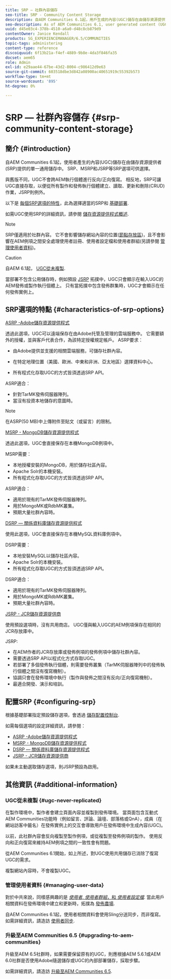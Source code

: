 ```yaml
---
title: SRP — 社群內容儲存
seo-title: SRP - Community Content Storage
description: 自AEM Communities 6.1起，用戶生成的內容(UGC)儲存在由儲存資源提供商(SRP)提供的單個公共儲存中
seo-description: As of AEM Communities 6.1, user generated content (UGC) is stored in a single, common store provided by a storage resource provider (SRP)
uuid: d45e03c4-378b-4510-a6a0-d48c8cb879d9
contentOwner: Janice Kendall
products: SG_EXPERIENCEMANAGER/6.5/COMMUNITIES
topic-tags: administering
content-type: reference
discoiquuid: 6f13b21a-f4ef-4889-9b8e-4da3f846fa35
docset: aem65
role: Admin
exl-id: e29aae44-67be-43d2-8004-c986412d9e63
source-git-commit: 603518dbe3d842a08900ac40651919c55392b573
workflow-type: tm+mt
source-wordcount: '895'
ht-degree: 0%

---
```


# SRP — 社群內容儲存 {#srp-community-content-storage}

## 簡介 {#introduction}

自AEM Communities 6.1起，使用者產生的內容(UGC)儲存在由儲存資源提供者(SRP)提供的單一通用儲存中。 SRP、MSRP和JSRP等SRP選項可供選擇。

與舊版不同，UGC不會跨AEM執行個體進行反向/正向復寫。 相反地，SRP可讓UGC直接存取，以便從所有製作和發佈執行個體建立、讀取、更新和刪除(CRUD)作業，JSRP則例外。

以下是 [每個SRP選項的特性](#characteristics-of-srp-options)，此為選擇適當的SRP和 [基礎部署](/help/communities/topologies.md).

如需UGC使用SRP的詳細資訊，請參閱 [儲存資源提供程式概述](/help/communities/srp.md).

>[!NOTE]
>
>SRP僅適用於社群內容。 它不會影響儲存網站內容的位置([節點存放區](/help/sites-deploying/data-store-config.md))，且不會影響在AEM例項之間安全處理使用者註冊、使用者設定檔和使用者群組(另請參閱 [管理使用者資料](#managing-user-data))。

>[!CAUTION]
>
>自AEM 6.1起， [UGC從未複製](#ugc-never-replicated).
>
>當部署不包含公用儲存時，例如預設 [JSRP](/help/communities/topologies.md#jsrp) 拓撲中，UGC只會顯示在輸入UGC的AEM發佈或製作執行個體上。 只有當拓撲中包含發佈群集時，UGC才會顯示在任何發佈實例上。

## SRP選項的特點 {#characteristics-of-srp-options}

[ASRP -Adobe儲存資源提供程式](/help/communities/asrp.md)

透過此選項，UGC可以遠端保存在由Adobe托管及管理的雲端服務中。 它需要額外的授權，並與客戶代表合作，為該特定授權規定帳戶。 ASRP要求：

* 由Adobe提供並支援的相關雲端服務，可儲存社群內容。
* 在特定地理位置（美國、歐洲、中東和非洲、亞太地區）選擇資料中心。

* 所有程式化存取UGC的方式皆須透過SRP API。

ASRP適合：

* 針對TarMK發佈伺服器陣列。
* 當沒有投資本地儲存的意圖時。

>[!NOTE]
>
>在ASRP(50 MB)中上傳附件至貼文（或留言）的限制。

[MSRP - MongoDB儲存資源提供程式](/help/communities/msrp.md)

透過此選項，UGC會直接保存在本機MongoDB例項中。

MSRP需要：

* 本地授權安裝的MongoDB，用於儲存社區內容。
* Apache Solr的本機安裝。
* 所有程式化存取UGC的方式皆須透過SRP API。

ASRP適合：

* 適用於現有的TarMK發佈伺服器陣列。
* 用於MongoMK或RdbMK叢集。
* 預期大量社群內容時。

[DSRP — 關係資料庫儲存資源提供程式](/help/communities/dsrp.md)

使用此選項，UGC會直接保存在本機MySQL資料庫例項中。

DSRP需要：

* 本地安裝MySQL以儲存社區內容。
* Apache Solr的本機安裝。
* 所有程式化存取UGC的方式皆須透過SRP API。

DSRP適合：

* 適用於現有的TarMK發佈伺服器陣列。
* 用於MongoMK或RdbMK叢集。
* 預期大量社群內容時。

[JSRP - JCR儲存資源提供商](/help/communities/jsrp.md)

使用預設選項時，沒有共用商店。 UGC僅與輸入UGC的AEM例項保存在相同的JCR存放庫中。

JSRP:

* 在AEM作者的JCR存放庫或發佈例項的發佈例項中儲存社群內容。
* 需要透過SRP API以程式化方式存取UGC。
* 若部署了多個發佈執行個體，則需要發佈叢集（TarMK伺服器陣列中的發佈執行個體之間沒有復寫機制）。
* 協調只會在發佈環境中執行（製作與發佈之間沒有反向/正向復寫機制）。
* 最適合開發、演示和培訓。

## 配置SRP {#configuring-srp}

根據基礎部署指定預設儲存選項，會透過 [儲存配置控制台](/help/communities/srp-config.md).

如需每個選項的設定詳細資訊，請參閱：

* [ASRP -Adobe儲存資源提供程式](/help/communities/asrp.md)
* [MSRP - MongoDB儲存資源提供程式](/help/communities/msrp.md)
* [DSRP — 關係資料庫儲存資源提供程式](/help/communities/dsrp.md)
* [JSRP - JCR儲存資源提供商](/help/communities/jsrp.md)

如果未主動選取儲存選項，則JSRP預設為啟用。

## 其他資訊 {#additional-information}

### UGC從未複製 {#ugc-never-replicated}

在製作環境中，製作者會建立頁面內容並複製到發佈環境。 當頁面包含互動式AEM Communities功能時（例如留言、評論、論壇、部落格或QnA），成員（在網站訪客中籤名）在發佈實例上的交互會導致用戶在發佈環境中生成內容(UGC)。

以前，此社群內容會反向複製至製作例項，或從複製至發佈例項的製作。 使用反向和正向復寫來維持AEM例項之間的一致性會有問題。

從AEM Communities 6.1開始，如上所述，對UGC使用共用儲存已消除了復寫UGC的需求。

複製網站內容時，不會複製UGC。

### 管理使用者資料 {#managing-user-data}

對於中共來說，同樣感興趣的是 [*使用者*, *使用者群組*，和 *使用者設定檔*](/help/communities/users.md). 當此用戶相關資料在發佈環境中建立和更新時，拓撲為 [發佈農場](/help/sites-deploying/recommended-deploys.md#tarmk-farm).

自AEM Communities 6.1起，使用者相關資料會使用Sling分送同步，而非復寫。 如需詳細資訊，請造訪 [使用者同步](/help/communities/sync.md).

### 升級至AEM Communities 6.5 {#upgrading-to-aem-communities}

升級至AEM 6.5社群時，如果需要保留原有的UGC，則應根據AEM 5.6.1或AEM 6.0社群是否使用Adobe隨選儲存或UGC的內部部署儲存，採取步驟。

如需詳細資訊，請造訪 [升級至AEM Communities 6.5](/help/communities/upgrade.md).

